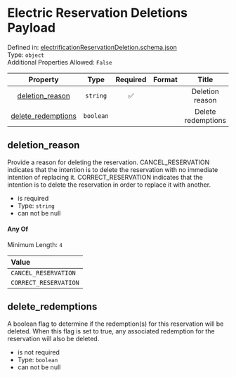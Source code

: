 



# Electric Reservation Deletions Payload
  
Defined in: [electrificationReservationDeletion.schema.json](https://ira-rebates.labworks.org/schemas/electrificationReservationDeletion)  
Type: `object`  
Additional Properties Allowed: `False`  
  

|Property|Type|Required|Format|Title|
| :---: | :---: | :---: | :---: | :---: |
|[deletion_reason](#deletion_reason)|`string`|:white_check_mark:||Deletion reason|
|[delete_redemptions](#delete_redemptions)|`boolean`|||Delete redemptions|

## deletion_reason
  
Provide a reason for deleting the reservation. CANCEL_RESERVATION indicates that the intention is to delete the reservation with no immediate intention of replacing it. CORRECT_RESERVATION indicates that the intention is to delete the reservation in order to replace it with another.  
  

- is required
- Type: `string`
- can not be null

#### Any Of
  
Minimum Length: `4`  
  

|Value|
| :--- |
|`CANCEL_RESERVATION`|
|`CORRECT_RESERVATION`|
  

## delete_redemptions
  
A boolean flag to determine if the redemption(s) for this reservation will be deleted. When this flag is set to true, any associated redemption for the reservation will also be deleted.  
  

- is not required
- Type: `boolean`
- can not be null
